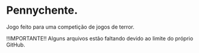 # Pennychente.

Jogo feito para uma competição de jogos de terror.

!!IMPORTANTE!! Alguns arquivos estão faltando devido ao limite do próprio GitHub. 
